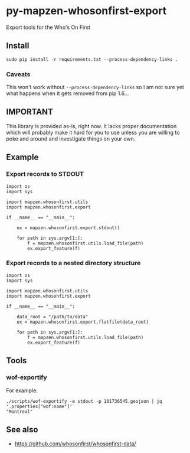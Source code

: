 # py-mapzen-whosonfirst-export

Export tools for the Who's On First

## Install

```
sudo pip install -r requirements.txt --process-dependency-links .
```

### Caveats

This won't work without `--process-dependency-links` so I am not sure yet what happens when it gets removed from pip 1.6...

## IMPORTANT

This library is provided as-is, right now. It lacks proper documentation which will probably make it hard for you to use unless you are willing to poke and around and investigate things on your own.

## Example

### Export records to STDOUT

```
import os
import sys

import mapzen.whosonfirst.utils
import mapzen.whosonfirst.export

if __name__ == "__main__":

    ex = mapzen.whosonfirst.export.stdout()

    for path in sys.argv[1:]:
        f = mapzen.whosonfirst.utils.load_file(path)
        ex.export_feature(f)
```

### Export records to a nested directory structure

```
import os
import sys

import mapzen.whosonfirst.utils
import mapzen.whosonfirst.export

if __name__ == "__main__":

    data_root = "/path/to/data"
    ex = mapzen.whosonfirst.export.flatfile(data_root)

    for path in sys.argv[1:]:
        f = mapzen.whosonfirst.utils.load_file(path)
        ex.export_feature(f)
```

## Tools

### wof-exportify

For example:

```
./scripts/wof-exportify -e stdout -p 101736545.geojson | jq '.properties["wof:name"]'
"Montreal"
```

## See also

* https://github.com/whosonfirst/whosonfirst-data/
